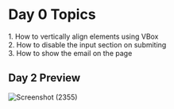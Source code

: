 <h1>Day 0 Topics</h1>
<p>1. How to vertically align elements using VBox<br>2. How to disable the input section on submiting <br> 3. How to show the email on the page</p>

<h2>Day 2 Preview</h2>

![Screenshot (2355)](https://github.com/tusquake/SAPUI5-walkthrough/assets/77339749/613f88dc-434f-478c-a87e-12dbcdef44d0)
